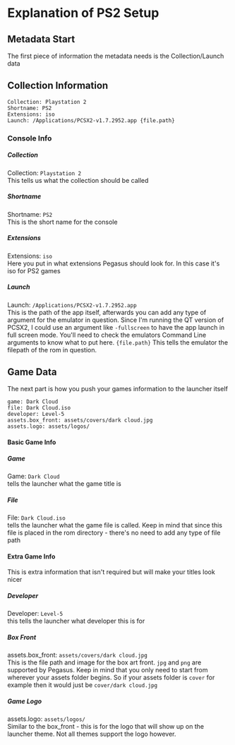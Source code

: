 # Explanation of PS2 Setup

## Metadata Start
The first piece of information the metadata needs is the Collection/Launch data

## Collection Information

```
Collection: Playstation 2
Shortname: PS2
Extensions: iso
Launch: /Applications/PCSX2-v1.7.2952.app {file.path} 
```
### Console Info

##### Collection
Collection: `Playstation 2`  
This tells us what the collection should be called

##### Shortname
Shortname: `PS2`  
This is the short name for the console

##### Extensions
Extensions: `iso`  
Here you put in what extensions Pegasus should look for. In this case it's iso for PS2 games

##### Launch
Launch: `/Applications/PCSX2-v1.7.2952.app`  
This is the path of the app itself, afterwards you can add any type of argument for the emulator in question. Since I'm running the QT version of PCSX2, I could use an argument like `-fullscreen` to have the app launch in full screen mode. You'll need to check the emulators Command Line arguments to know what to put here. `{file.path}` This tells the emulator the filepath of the rom in question.

## Game Data
The next part is how you push your games information to the launcher itself

```
game: Dark Cloud
file: Dark Cloud.iso
developer: Level-5
assets.box_front: assets/covers/dark cloud.jpg
assets.logo: assets/logos/
```
#### Basic Game Info

##### Game
Game: `Dark Cloud`  
tells the launcher what the game title is  

##### File
File: `Dark Cloud.iso`  
tells the launcher what the game file is called. Keep in mind that since this file is placed in the rom directory - there's no need to add any type of file path

#### Extra Game Info
This is extra information that isn't required but will make your titles look nicer

##### Developer
Developer: `Level-5`  
this tells the launcher what developer this is for  

##### Box Front
assets.box_front: `assets/covers/dark cloud.jpg`  
This is the file path and image for the box art front. `jpg` and `png` are supported by Pegasus. Keep in mind that you only need to start from wherever your assets folder begins. So if your assets folder is `cover` for example then it would just be `cover/dark cloud.jpg`  

##### Game Logo
assets.logo: `assets/logos/`  
Similar to the box_front - this is for the logo that will show up on the launcher theme. Not all themes support the logo however.

